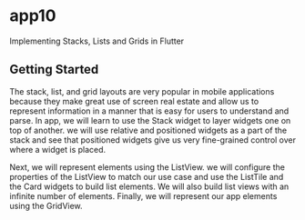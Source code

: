 # app10

Implementing Stacks, Lists and Grids in Flutter

## Getting Started
The stack, list, and grid layouts are very popular in mobile applications because they make great use of screen real estate and allow us to represent information in a manner that is easy for users to understand and parse. In app, we will learn to use the Stack widget to layer widgets one on top of another. we will use relative and positioned widgets as a part of the stack and see that positioned widgets give us very fine-grained control over where a widget is placed. 

Next, we will represent elements using the ListView. we will configure the properties of the ListView to match our use case and use the ListTile and the Card widgets to build list elements. We will also build list views with an infinite number of elements. Finally, we will represent our app elements using the GridView.

